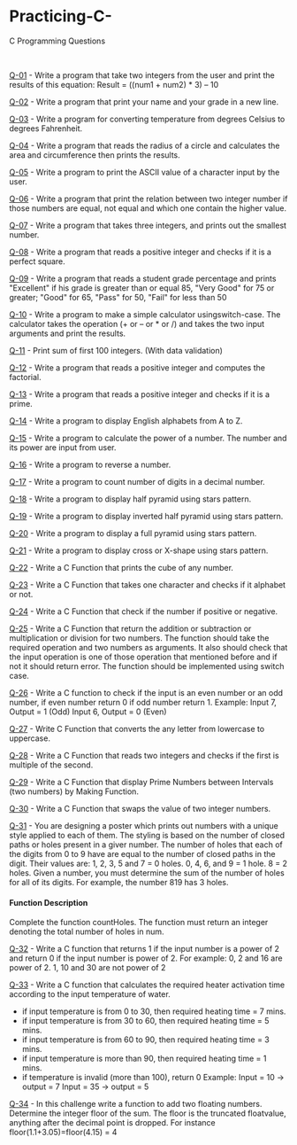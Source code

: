 # Practicing-C-
C Programming Questions

<br>


[Q-01](https://github.com/Hillaal/Practicing-C-/tree/main/Question-01) - Write a program that take two integers from the user and print the results of this equation: Result = ((num1 + num2) * 3) – 10

[Q-02](https://github.com/Hillaal/Practicing-C-/tree/main/Question-02) - Write a program that print your name and your grade in a new line.

[Q-03](https://github.com/Hillaal/Practicing-C-/tree/main/Question-03) - Write a program for converting temperature from degrees Celsius to degrees Fahrenheit.

[Q-04](https://github.com/Hillaal/Practicing-C-/tree/main/Question-04) - Write a program that reads the radius of a circle and calculates the area and circumference then prints the results.

[Q-05](https://github.com/Hillaal/Practicing-C-/tree/main/Question-05) - Write a program to print the ASCII value of a character input by the user.

[Q-06](https://github.com/Hillaal/Practicing-C-/tree/main/Question-06) - Write a program that print the relation between two integer number if those numbers are equal, not equal and which one contain the higher value.

[Q-07](https://github.com/Hillaal/Practicing-C-/tree/main/Question-07) - Write a program that takes three integers, and prints out the smallest number.

[Q-08](https://github.com/Hillaal/Practicing-C-/tree/main/Question-08) - Write a program that reads a positive integer and checks if it is a perfect square.

[Q-09](https://github.com/Hillaal/Practicing-C-/tree/main/Question-09) - Write a program that reads a student grade percentage and prints "Excellent" if his grade is greater than or equal 85, "Very Good" for 75 or greater; "Good" for 65, "Pass" for 50, "Fail" for less than 50

[Q-10](https://github.com/Hillaal/Practicing-C-/tree/main/Question-10) - Write a program to make a simple calculator usingswitch-case. The calculator takes the operation (+ or – or * or /) and takes the two input arguments and print the results.

[Q-11](https://github.com/Hillaal/Practicing-C-/tree/main/Question-11) - Print sum of first 100 integers. (With data validation)

[Q-12](https://github.com/Hillaal/Practicing-C-/tree/main/Question-12) - Write a program that reads a positive integer and computes the factorial.

[Q-13](https://github.com/Hillaal/Practicing-C-/tree/main/Question-13) - Write a program that reads a positive integer and checks if it is a prime.

[Q-14](https://github.com/Hillaal/Practicing-C-/tree/main/Question-14) - Write a program to display English alphabets from A to Z.

[Q-15](https://github.com/Hillaal/Practicing-C-/tree/main/Question-15) - Write a program to calculate the power of a number. The number and its power are input from user.

[Q-16](https://github.com/Hillaal/Practicing-C-/tree/main/Question-16) - Write a program to reverse a number.

[Q-17](https://github.com/Hillaal/Practicing-C-/tree/main/Question-17) - Write a program to count number of digits in a decimal number.

[Q-18](https://github.com/Hillaal/Practicing-C-/tree/main/Question-18) - Write a program to display half pyramid using stars pattern.

[Q-19](https://github.com/Hillaal/Practicing-C-/tree/main/Question-19) - Write a program to display inverted half pyramid using stars pattern.

[Q-20](https://github.com/Hillaal/Practicing-C-/tree/main/Question-20) - Write a program to display a full pyramid using stars pattern.

[Q-21](https://github.com/Hillaal/Practicing-C-/tree/main/Question-21) - Write a program to display cross or X-shape using stars pattern.

[Q-22](https://github.com/Hillaal/Practicing-C-/tree/main/Question-22) - Write a C Function that prints the cube of any number.

[Q-23](https://github.com/Hillaal/Practicing-C-/tree/main/Question-23) - Write a C Function that takes one character and checks if it alphabet or not.

[Q-24](https://github.com/Hillaal/Practicing-C-/tree/main/Question-24) - Write a C Function that check if the number if positive or negative.

[Q-25](https://github.com/Hillaal/Practicing-C-/tree/main/Question-25) - Write a C Function that return the addition or subtraction or multiplication or division for two numbers. The function should take the required operation and two numbers as arguments. It also should check that the input operation is one of those operation that mentioned before and if not it should return error. The function should be implemented using switch case.

[Q-26](https://github.com/Hillaal/Practicing-C-/tree/main/Question-26) - Write a C function to check if the input is an even number or an odd number, if even number return 0 if odd number return 1.
Example:
Input 7, Output = 1 (Odd)
Input 6, Output = 0 (Even)

[Q-27](https://github.com/Hillaal/Practicing-C-/tree/main/Question-27) - Write C Function that converts the any letter from lowercase to uppercase.

[Q-28](https://github.com/Hillaal/Practicing-C-/tree/main/Question-28) - Write a C Function that reads two integers and checks if the first is multiple of the second.

[Q-29](https://github.com/Hillaal/Practicing-C-/tree/main/Question-29) - Write a C Function that display Prime Numbers between Intervals (two numbers) by Making Function.

[Q-30](https://github.com/Hillaal/Practicing-C-/tree/main/Question-30) - Write a C Function that swaps the value of two integer numbers.

[Q-31](https://github.com/Hillaal/Practicing-C-/tree/main/Question-31) - You are designing a poster which prints out numbers with a unique
style applied to each of them. The styling is based on the number of
closed paths or holes present in a giver number. The number of holes
that each of the digits from 0 to 9 have are equal to the number of closed
paths in the digit. Their values are:
1, 2, 3, 5 and 7 = 0 holes.
0, 4, 6, and 9 = 1 hole.
8 = 2 holes. Given a number, you must determine the sum of the number of holes for
all of its digits. For example, the number 819 has 3 holes. 
#### Function Description <br>
Complete the function countHoles. The function must return an integer
denoting the total number of holes in num.
<br>

[Q-32](https://github.com/Hillaal/Practicing-C-/tree/main/Question-32) - Write a C function that returns 1 if the input number is a power of 2
and return 0 if the input number is power of 2.
For example: 0, 2 and 16 are power of 2.
1, 10 and 30 are not power of 2

[Q-33](https://github.com/Hillaal/Practicing-C-/tree/main/Question-33) - Write a C function that calculates the required heater activation time
according to the input temperature of water.
- if input temperature is from 0 to 30, then required heating time = 7
mins.
- if input temperature is from 30 to 60, then required heating time = 5
mins.
- if input temperature is from 60 to 90, then required heating time = 3
mins.
- if input temperature is more than 90, then required heating time = 1
mins.
- if temperature is invalid (more than 100), return 0
Example:
Input = 10 -> output = 7
Input = 35 -> output = 5


[Q-34](https://github.com/Hillaal/Practicing-C-/tree/main/Question-34) - In this challenge write a function to add two floating numbers. Determine the integer floor of the sum. The floor is the truncated floatvalue, anything after the decimal point is dropped. For instance floor(1.1+3.05)=floor(4.15) = 4


